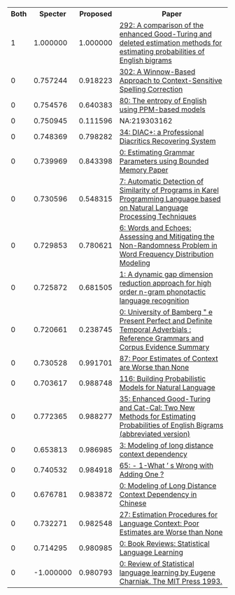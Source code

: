 <html><table><tr>
<th>Both</th>
<th>Specter</th>
<th>Proposed</th>
<th>Paper</th>
</tr>
<tr>
<td>1</td>
<td>1.000000</td>
<td>1.000000</td>
<td><a href="https://www.semanticscholar.org/paper/ef9190e7669ea5523c3ef61180b35385b0ea345f">292: A comparison of the enhanced Good-Turing and deleted estimation methods for estimating probabilities of English bigrams</a></td>
</tr>
<tr>
<td>0</td>
<td>0.757244</td>
<td>0.918223</td>
<td><a href="https://www.semanticscholar.org/paper/58dba823fc1d5f5d45c6fb7414aba7fed7011fb8">302: A Winnow-Based Approach to Context-Sensitive Spelling Correction</a></td>
</tr>
<tr>
<td>0</td>
<td>0.754576</td>
<td>0.640383</td>
<td><a href="https://www.semanticscholar.org/paper/6b833e09f76a335dbfbb91abb7f94384eb0603d7">80: The entropy of English using PPM-based models</a></td>
</tr>
<tr>
<td>0</td>
<td>0.750945</td>
<td>0.111596</td>
<td>NA:219303162</td>
</tr>
<tr>
<td>0</td>
<td>0.748369</td>
<td>0.798282</td>
<td><a href="https://www.semanticscholar.org/paper/8d49cabb51b5ce2e3621beee2da2269cfacb7047">34: DIAC+: a Professional Diacritics Recovering System</a></td>
</tr>
<tr>
<td>0</td>
<td>0.739969</td>
<td>0.843398</td>
<td><a href="https://www.semanticscholar.org/paper/b2e39903b14778cb7a0c04b9d19fa868e8feb440">0: Estimating Grammar Parameters using Bounded Memory Paper</a></td>
</tr>
<tr>
<td>0</td>
<td>0.730596</td>
<td>0.548315</td>
<td><a href="https://www.semanticscholar.org/paper/d7514e44f7954fbc425f6bf54bbab5fe468c75b1">7: Automatic Detection of Similarity of Programs in Karel Programming Language based on Natural Language Processing Techniques</a></td>
</tr>
<tr>
<td>0</td>
<td>0.729853</td>
<td>0.780621</td>
<td><a href="https://www.semanticscholar.org/paper/5e4ad2cc2219338bf712bf9a5ea0be5021350922">6: Words and Echoes: Assessing and Mitigating the Non-Randomness Problem in Word Frequency Distribution Modeling</a></td>
</tr>
<tr>
<td>0</td>
<td>0.725872</td>
<td>0.681505</td>
<td><a href="https://www.semanticscholar.org/paper/ce8c5e61aec6acb97fa7ae842b88a768f1da7234">1: A dynamic gap dimension reduction approach for high order n-gram phonotactic language recognition</a></td>
</tr>
<tr>
<td>0</td>
<td>0.720661</td>
<td>0.238745</td>
<td><a href="https://www.semanticscholar.org/paper/50464867ccb9d6c70b37f5357782aaeced2c18f8">0: University of Bamberg " e Present Perfect and Definite Temporal Adverbials : Reference Grammars and Corpus Evidence Summary</a></td>
</tr>
<tr>
<td>0</td>
<td>0.730528</td>
<td>0.991701</td>
<td><a href="https://www.semanticscholar.org/paper/2d30aa623fd96da99a16c0c3bde73f50c92a5c42">87: Poor Estimates of Context are Worse than None</a></td>
</tr>
<tr>
<td>0</td>
<td>0.703617</td>
<td>0.988748</td>
<td><a href="https://www.semanticscholar.org/paper/d609fd5e328a06a67f883c08e609bc57583100f0">116: Building Probabilistic Models for Natural Language</a></td>
</tr>
<tr>
<td>0</td>
<td>0.772365</td>
<td>0.988277</td>
<td><a href="https://www.semanticscholar.org/paper/264e107971a50eaf6dfcbd02e9c3fa8fdb83c20f">35: Enhanced Good-Turing and Cat-Cal: Two New Methods for Estimating Probabilities of English Bigrams (abbreviated version)</a></td>
</tr>
<tr>
<td>0</td>
<td>0.653813</td>
<td>0.986985</td>
<td><a href="https://www.semanticscholar.org/paper/0321d3dafb7f01cc864898de9454da518f70dd7d">3: Modeling of long distance context dependency</a></td>
</tr>
<tr>
<td>0</td>
<td>0.740532</td>
<td>0.984918</td>
<td><a href="https://www.semanticscholar.org/paper/9e09439f009dd0d4618949e4e01964df2e1f1d2d">65: - 1-What ’ s Wrong with Adding One ?</a></td>
</tr>
<tr>
<td>0</td>
<td>0.676781</td>
<td>0.983872</td>
<td><a href="https://www.semanticscholar.org/paper/a3cf9a18650a49269d6c6eea3e723d2875442123">0: Modeling of Long Distance Context Dependency in Chinese</a></td>
</tr>
<tr>
<td>0</td>
<td>0.732271</td>
<td>0.982548</td>
<td><a href="https://www.semanticscholar.org/paper/f0132fb9fb941183cc451c3df02f5e4bffb6aa8c">27: Estimation Procedures for Language Context: Poor Estimates are Worse than None</a></td>
</tr>
<tr>
<td>0</td>
<td>0.714295</td>
<td>0.980985</td>
<td><a href="https://www.semanticscholar.org/paper/0dd6795ae207ae4bc455c9ac938c3eebd84897c8">0: Book Reviews: Statistical Language Learning</a></td>
</tr>
<tr>
<td>0</td>
<td>-1.000000</td>
<td>0.980793</td>
<td><a href="https://www.semanticscholar.org/paper/60c1e89dff431ac61855885c350110572de0c40a">0: Review of Statistical language learning by Eugene Charniak. The MIT Press 1993.</a></td>
</tr>
</table></html>
